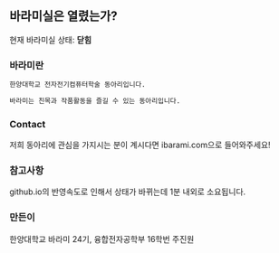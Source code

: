 ## 바라미실은 열렸는가?

현재 바라미실 상태: **닫힘**

### 바라미란

```markdown
한양대학교 전자전기컴퓨터학술 동아리입니다.

바라미는 친목과 작품활동을 즐길 수 있는 동아리입니다.
```

### Contact

저희 동아리에 관심을 가지시는 분이 계시다면 ibarami.com으로 들어와주세요!

### 참고사항

github.io의 반영속도로 인해서 상태가 바뀌는데 1분 내외로 소요됩니다.

### 만든이

한양대학교 바라미 24기, 융합전자공학부 16학번 주진원
